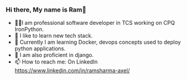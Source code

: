 ### Hi there, My name is Ram👋

- 👨‍💻I am professional software developer in TCS working on CPQ IronPython.
- 🔭 I like to learn new tech stack.
- 📝 Currently I am learning Docker, devops concepts used to deploy python applications.
- 🌱 I am also proficient in django.
- 📫 How to reach me: On LinkedIn https://www.linkedin.com/in/ramsharma-axel/
